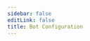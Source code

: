 ```yaml
---
sidebar: false
editLink: false
title: Bot Configuration
---
```

<template>
  <div id="setting">
    <h1>Bot Configuration</h1>
    <div class="custom-block alert warning" v-if="alert == 1">
      <p class="custom-block-title">No Configuration Loaded!</p>
      <p>It is recommended to open this page using the bot's <code>/s</code> command.</p>
    </div>
    <div class="custom-block danger" v-else-if="alert == 2">
      <p class="custom-block-title">Your configuration file might be outdated (Generated at {{ new Date(bot_confiuration_time).toString().split(' (')[0] }})
      </p>
      <p>Please send the <code>/s</code> command to the bot to open this configuration page.</p>
    </div>
    <blockquote>Please agree to the bot's privacy policy before proceeding with the configuration.</blockquote>
    <div id="format">
      <h2>Message Format Configuration</h2>
      <blockquote>
        Here you can customize the bot's response message format.
        <br>
        Please note the character count of your custom text format. Messages that are too long cannot be sent.
      </blockquote>
      <div id="template">
        <p style="text-align: center;">Default Templates (Click to apply)</p>
        <div class="cards container">
          <div v-for="template in template_list" class="card container" @click="current_templates[mode]=template">
              <span v-html="format(template)"></span>
            </div>
        </div>
        <p style="text-align: center;">Current Preview</p>
        <div id="customtemplate">
          <div class="card" style="margin: auto;">
            <div style="text-align: center;">
              <img src="./img/67953985_p0.jpg"> </div>
            <span class="container" v-html="format(current_templates[mode])"></span>
          </div>
          <div style="text-align: center; margin-bottom: 10px;">
            <button @click="mode = 'message'">Edit Normal Template</button>
            <button @click="mode = 'inline'">Edit Inline Template</button>
            <button @click="mode = 'mediagroup_message'">Edit mediagroup Template</button>
          </div>
          <div class="textareacard">
            <textarea v-model="current_templates[mode]"></textarea>
          </div>
          <div class="custom-block danger">
            <p>Please note that Telegram's MarkdownV2 template engine uses <strong>strict validation</strong>. You need to use a backslash <code>\</code> to escape the following characters for them to display correctly:</p>
            <p>Characters that must be escaped: <code>_ * [ ] ( ) ~ ` > # + - = | { } . !</code></p>
            <p>For example, the following text:</p>
            <pre><code>_ * [ ] ( ) ~ ` > # + - = | { } . !</code></pre>
            <p>Should be escaped as:</p>
            <pre><code>\_ \* \[ \] \( \) \~ \` \> \# \+ \- \= \| \{ \} \. \!</code></pre>
            <p>This way, they will be displayed correctly in Telegram.</p>
          </div>
          <details class="custom-block details">
            <summary>Format Help</summary>
            <p>
              Telegram's Markdown only supports the following: <br>
              ** __ []() ```<br>
              You need to be aware of these limitations before customizing.<br>
              Need to display links?<br>
              Just follow the Markdown format: <code>[Title](Link)</code>.<br>
              For others, you can modify based on the default template examples.<br><br>
              Here, variables are enclosed in `%%`. You can add text before and after the variable name using `|` as a separator.<br>
              Example: <code>%Link:|url|?233%</code> -> Link: [https://www.pixiv.net/artworks/123?233](https://www.pixiv.net/artworks/123?233)<br>
              If you want to display a literal `|`, please add `\` before it to escape it.<br>
              <code>%Link:\||url|\|?233%</code> -> Link:\| [https://www.pixiv.net/artworks/123](https://www.pixiv.net/artworks/123)\|?233%<br><br>
              <strong>Currently available variables are:</strong>
            </p>
            <table>
              <thead>
                <tr>
                  <th>Variable</th>
                  <th>Description</th>
                </tr>
              </thead>
              <tbody>
                <tr><td><code>%title%</code></td><td>Artwork Title</td></tr>
                <tr><td><code>%description%</code></td><td>Artwork Description</td></tr>
                <tr><td><code>%id%</code></td><td>Artwork ID</td></tr>
                <tr><td><code>%url%</code></td><td>Artwork URL [https://www.pixiv.net/artworks/:id](https://www.pixiv.net/artworks/:id)</td></tr>
                <tr><td><code>%tags%</code></td><td>Artwork Tags</td></tr>
                <tr><td><code>%AI%</code></td><td>Is AI Artwork?</td></tr>
                <tr><td><code>%NSFW%</code></td><td>Is NSFW Artwork?</td></tr>
                <tr><td><code>%author_id%</code></td><td>Author ID</td></tr>
                <tr><td><code>%author_url%</code></td><td>Author URL</td></tr>
                <tr><td><code>%author_name%</code></td><td>Author Name</td></tr>
                <tr><td><code>%p%</code></td><td>Shows current page for multi-page works. Format: Current p / Total p (e.g., 1/2)</td></tr>
                <tr><td><code>%mid%</code></td><td>Variable specific to +sc mode</td></tr>
              </tbody>
            </table>
          </details>
        </div>
      </div>
    </div>
    <div id="save">
      <a target="_tshare" :href="'tg://msg_url?url=' + encodeURIComponent(raw_config)">Save Changes</a>
      <p>For anonymity and to keep this page static, saving changes requires you to send the command to the bot. If the button above doesn't redirect you to Telegram and pre-fill the message for Pixiv_bot, please manually copy the text below and send it to the bot.</p>
      <div class="textareacard">
        <textarea v-model="raw_config" readonly style="resize: none;"></textarea>
      </div>
      <p>For Debugging</p>
      <div class="textareacard">
        <textarea v-model="json_config" readonly style="resize: none;"></textarea>
      </div>
    </div>
  </div>
</template>

<script>
  const default_template_list = {
        message: '%\\#NSFW |NSFW%%\\#AI |AI%[%title%](%url%) / [%author_name%](%author_url%)% |p%'
            + '%\n|tags%'
            + '%\n>|description%',
        // single caption
        mediagroup_message: '[%mid| %%title%% |p%](%url%)'
            + '%\n|tags%',
        inline: '%\\#NSFW |NSFW%%\\#AI |AI%[%title%](%url%) / [%author_name%](%author_url%)% |p%'
            + '%\n|tags%'
            + '%\n>|description%'
  }
  let md = new require('markdown-it')()
  export default {
    data: () => ({
      alert: 0,
      bot_confiuration_time: 0,
      template_list: [
        '%\\#NSFW |NSFW%%\\#AI |AI%%title% \\| %author_name% \\#pixiv [%url%](%url%) %p%%\n|tags%%\n|description%',
        '%\\#NSFW |NSFW%%\\#AI |AI%[%title%](%url%) / [%author_name%](%author_url%)% |p%%\n|tags%%\n|description%',
        '%\\#NSFW |NSFW%%\\#AI |AI%[%title%](%url%) / %id\\=|id% / [%author_name%](%author_url%) %p%%\n|tags%%\n|description%',
        '%\\#NSFW |NSFW%%\\#AI |AI%%title% \\| %author_name% \\#pixiv [%url%](%url%) %p%%\n|tags%%\n>**|description%',
        '%\\#NSFW |NSFW%%\\#AI |AI%[%title%](%url%) / [%author_name%](%author_url%)% |p%%\n|tags%%\n>**|description%',
        '%\\#NSFW |NSFW%%\\#AI |AI%[%title%](%url%) / %id\\=|id% / [%author_name%](%author_url%) %p%%\n|tags%%\n>**|description%'
      ],
      mode: 'message',
      current_templates: {...default_template_list},
      json_config: '',
      raw_config: ''
    }),
    methods: {
      format(template = false, mode = 'message') {
        const content = format({ "ai": true, description: "description line1 \ndescription line2", "original_urls": [1, 2, 3, 4], "id": "67953985", "title": "XX:Me", "author_name": "rumikuu", "author_id": "3654183", "inline": [], "tags": ["DARLINGintheFRANXX", "ゼロツー", "ココロ", "ミク", "イクノ", "xx:me", "トリカゴ"], "nsfw": true }, {
          remove_caption: false,
          telegraph: false,
          tags: true,
          description: true,
          show_id: true,
          c_show_id: true,
          setting: {
            format: {
              message: template,
              inline: template
            }
          }
        }, 'message', 1,1).replaceAll('\n', '  \n')
        console.log(content)
        return md.render(content)
      },
      save() {
        let d = {
          format: {
            message: this.current_templates.message,
            inline: this.current_templates.inline,
            mediagroup_message: this.current_templates.mediagroup_message
          },
          time: this.bot_confiuration_time
        }
        this.json_config = JSON.stringify(d)
        this.raw_config = encodeUnicode(this.json_config)
        sessionStorage.s = this.raw_config
      }
    },
    watch: {
      ['current_templates.message']: function () {
        this.save()
      },
      ['current_templates.inline']: function () {
        this.save()
      },
      ['current_templates.mediagroup_message']: function () {
        this.save()
      }
    },
    mounted() {
      // load configure from hash
      let hash = location.hash.substr(1)
      if (sessionStorage.s && (!hash || hash.length < 10)) {
        hash = sessionStorage.s
      }
      try {
        location.hash = '#'
        let setting = {}
        if (setting = JSON.parse(decodeUnicode(hash))) {
          // this.current_template = setting.format.message
          this.current_templates.message = setting.format.message
          this.current_templates.message = setting.format.inline
          this.current_templates.mediagroup_message = setting.format.mediagroup_message
          this.bot_confiuration_time = setting.time
          if (+new Date() - setting.time > 120000 && setting.time !== undefined && setting.time !== 0) { // time - bot generate time > 120s
            this.alert = 2
          }
        }
      } catch (error) {
        this.alert = 1
        console.warn(error, hash)
      }
    }
  }
function format(td,flag,mode='message',p,mid){let template='';let result='';if(flag.remove_caption){return ''}if(flag.telegraph){if(p==0){template=df.format.telegraph;mode='telegraph'}}else if(!flag.setting.format[mode]){template=df.format[mode];if(!template){template=df.format.message}}else{template=flag.setting.format[mode]}template=template.replaceAll('\\|','\uff69');let replace_list={title:td.title.trim(),url:`https://www.pixiv.net/artworks/${td.id }`,NSFW:td.nsfw,AI:td.ai,author_id:td.author_id,author_url:`https://www.pixiv.net/users/${td.author_id }`,author_name:td.author_name.trim()};if(td){if(flag.show_id){replace_list.id=td.id}if(flag.description){replace_list.description=td.description}if(td.imgs_&&td.imgs_.size&&td.imgs_.size.length>1&&p!==-1){replace_list.p=`${(p+1)}/${td.imgs_.size.length }`}else{replace_list.p=false}if(flag.tags&&td.tags.length>0){replace_list.tags='#'+td.tags.join(' #')}if(flag.single_caption){replace_list.mid=mid}}let i=0;const len=template.length;const key_list=Object.keys(replace_list);while(i<len){const percent_index=template.indexOf('%',i);if(percent_index===-1){result+=template.substring(i);break}result+=template.substring(i,percent_index);const endpercent_index=template.indexOf('%',percent_index+1);if(endpercent_index===-1){result+='%';i=percent_index+1;continue}const placeholderContent=template.substring(percent_index+1,endpercent_index);let replacement='';const s=placeholderContent.split('|');let prefix='';let key='';let suffix='';if(key_list.includes(s[0])){key=s[0];if(s[1]){suffix=s[1]}}else if(key_list.includes(s[1])){prefix=s[0];key=s[1];if(s[2]){suffix=s[2]}}else{i=endpercent_index+1;continue}let dataValue=replace_list[key];if(typeof dataValue==='boolean'){if(dataValue){replacement=prefix+suffix}}else if(dataValue!==undefined){if(prefix.endsWith('\n>')){replacement=prefix+escape_markdownV2(dataValue).split('\n').map((line, i) =>(i===0?'':'>')+line).join('\n')+suffix}else{replacement=prefix+escape_markdownV2(dataValue)+suffix}}result+=replacement;i=endpercent_index+1}return result.replaceAll('\uff69','\|')}
function escape_markdownV2(str){if(typeof str!=='string'){if(!str){return ''}str=String(str)}const markdown_escape_regex=/([_*\[\]()~`>#+\-=|{}.!])/g;return str.replace(markdown_escape_regex,'\\$1')}
function decodeUnicode(str) { return decodeURIComponent(atob(str).split('').map(function (c) { return '%' + ('00' + c.charCodeAt(0).toString(16)).slice(-2) }).join('')) }
function encodeUnicode(str) { return btoa(encodeURIComponent(str).replace(/%([0-9A-F]{2})/g, function toSolidBytes(match, p1) { return String.fromCharCode('0x' + p1) })) }
</script>
<style>
  p {
    overflow: hidden;
  }
</style>